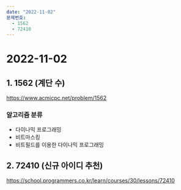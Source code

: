 ```yaml
---
date: "2022-11-02"
문제번호:
  - 1562
  - 72410
---
```


# 2022-11-02

## 1. 1562 (계단 수)
https://www.acmicpc.net/problem/1562

### 알고리즘 분류
- 다이나믹 프로그래밍
- 비트마스킹
- 비트필드를 이용한 다이나믹 프로그래밍

## 2. 72410 (신규 아이디 추천)
https://school.programmers.co.kr/learn/courses/30/lessons/72410